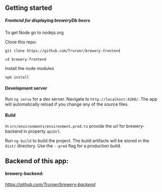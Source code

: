 ## Getting started

##### Frontend for displaying breweryDb beers

To get Node go to nodejs.org

Clone this repo:

`git clone https://github.com/Truroer/brewery-frontend`

`cd brewery-frontend`

Install the node modules

`npm install`

#### Development server

Run `ng serve` for a dev server. Navigate to `http://localhost:4200/`. The app will automatically reload if you change any of the source files.

#### Build

in `src/environments/environment.prod.ts` provide the url for brewery-backend in property `apiUrl`.

Run `ng build` to build the project. The build artifacts will be stored in the `dist/` directory. Use the `--prod` flag for a production build.

## Backend of this app:

#### brewery-backend:

###### https://github.com/Truroer/brewery-backend
